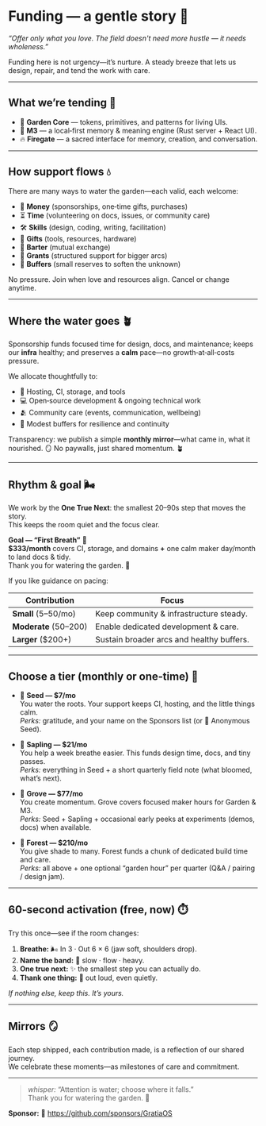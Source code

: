 # Funding — a gentle story 🌱

_“Offer only what you love. The field doesn't need more hustle — it needs wholeness.”_

Funding here is not urgency—it’s nurture. A steady breeze that lets us design, repair, and tend the work with care.

---

## What we’re tending 🌿

- 🌿 **Garden Core** — tokens, primitives, and patterns for living UIs.
- 🧠 **M3** — a local‑first memory &amp; meaning engine (Rust server + React UI).
- 🔥 **Firegate** — a sacred interface for memory, creation, and conversation.

---

## How support flows 💧

There are many ways to water the garden—each valid, each welcome:

- 💚 **Money** (sponsorships, one‑time gifts, purchases)
- ⏳ **Time** (volunteering on docs, issues, or community care)
- 🛠️ **Skills** (design, coding, writing, facilitation)
- 🎁 **Gifts** (tools, resources, hardware)
- 🤝 **Barter** (mutual exchange)
- 📝 **Grants** (structured support for bigger arcs)
- 🫧 **Buffers** (small reserves to soften the unknown)

No pressure. Join when love and resources align. Cancel or change anytime.

---

## Where the water goes 🪴

Sponsorship funds focused time for design, docs, and maintenance; keeps our **infra** healthy; and preserves a **calm** pace—no growth‑at‑all‑costs pressure.

We allocate thoughtfully to:

- 🔧 Hosting, CI, storage, and tools
- 💻 Open‑source development &amp; ongoing technical work
- 🫂 Community care (events, communication, wellbeing)
- 🧘 Modest buffers for resilience and continuity

Transparency: we publish a simple **monthly mirror**—what came in, what it nourished. 🪞 No paywalls, just shared momentum. 🪴

---

## Rhythm &amp; goal 🌬️

We work by the **One True Next**: the smallest 20–90s step that moves the story.  
This keeps the room quiet and the focus clear.

**Goal — “First Breath”** 🎯  
**$333/month** covers CI, storage, and domains **+** one calm maker day/month to land docs &amp; tidy.  
Thank you for watering the garden. 🌿

If you like guidance on pacing:

| Contribution            | Focus                                       |
| ----------------------- | ------------------------------------------- |
| **Small** ($5–$50/mo)   | Keep community &amp; infrastructure steady. |
| **Moderate** ($50–$200) | Enable dedicated development &amp; care.    |
| **Larger** ($200+)      | Sustain broader arcs and healthy buffers.   |

---

## Choose a tier (monthly or one‑time) 🌳

- 🌱 **Seed — $7/mo**  
  You water the roots. Your support keeps CI, hosting, and the little things calm.  
  _Perks:_ gratitude, and your name on the Sponsors list (or 🌱 Anonymous Seed).

- 🌿 **Sapling — $21/mo**  
  You help a week breathe easier. This funds design time, docs, and tiny passes.  
  _Perks:_ everything in Seed + a short quarterly field note (what bloomed, what’s next).

- 🌳 **Grove — $77/mo**  
  You create momentum. Grove covers focused maker hours for Garden &amp; M3.  
  _Perks:_ Seed + Sapling + occasional early peeks at experiments (demos, docs) when available.

- 🌲 **Forest — $210/mo**  
  You give shade to many. Forest funds a chunk of dedicated build time and care.  
  _Perks:_ all above + one optional “garden hour” per quarter (Q&amp;A / pairing / design jam).

---

## 60‑second activation (free, now) ⏱️

Try this once—see if the room changes:

1. **Breathe:** 🌬️ In 3 · Out 6 × 6 (jaw soft, shoulders drop).
2. **Name the band:** 🎼 slow · flow · heavy.
3. **One true next:** ✨ the smallest step you can actually do.
4. **Thank one thing:** 🙏 out loud, even quietly.

_If nothing else, keep this. It’s yours._

---

## Mirrors 🪞

Each step shipped, each contribution made, is a reflection of our shared journey.  
We celebrate these moments—as milestones of care and commitment.

---

> _whisper:_ “Attention is water; choose where it falls.”  
> Thank you for watering the garden. 🌿

**Sponsor:** 🤝 https://github.com/sponsors/GratiaOS
